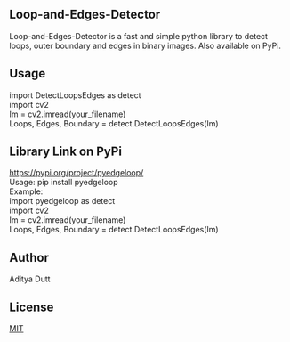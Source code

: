 ## Loop-and-Edges-Detector
Loop-and-Edges-Detector is a fast and simple python library to detect loops, outer boundary and edges in binary images. Also available on PyPi.

## Usage
import DetectLoopsEdges as detect <br />
import cv2 <br />
Im = cv2.imread(your_filename)<br />
Loops, Edges, Boundary = detect.DetectLoopsEdges(Im) <br />

## Library Link on PyPi
https://pypi.org/project/pyedgeloop/<br />
Usage: pip install pyedgeloop<br />
Example:<br />
      import pyedgeloop as detect<br />
      import cv2<br />
      Im = cv2.imread(your_filename)<br />
      Loops, Edges, Boundary = detect.DetectLoopsEdges(Im)<br />

## Author
Aditya Dutt

## License
[MIT](https://choosealicense.com/licenses/mit/)
